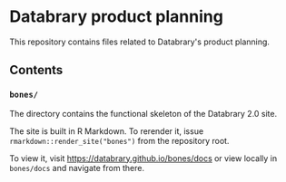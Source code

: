 # Databrary product planning

This repository contains files related to Databrary's product planning.

## Contents

### `bones/`

The directory contains the functional skeleton of the Databrary 2.0 site.

The site is built in R Markdown.
To rerender it, issue `rmarkdown::render_site("bones")` from the repository root.

To view it, visit <https://databrary.github.io/bones/docs> or view locally in `bones/docs` and navigate from there.


